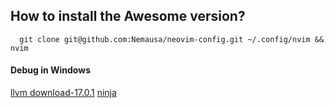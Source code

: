 ## How to install the Awesome version?
      git clone git@github.com:Nemausa/neovim-config.git ~/.config/nvim && nvim

#### Debug in Windows
[llvm download-17.0.1](https://github.com/llvm/llvm-project/releases/download/llvmorg-17.0.1/LLVM-17.0.1-win64.exe)
[ninja](https://github.com/ninja-build/ninja/releases)
